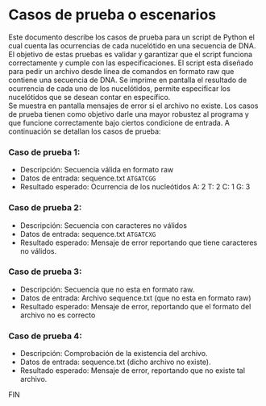 # Casos de prueba o escenarios

Este documento describe los casos de prueba para un script de Python el cual cuenta las ocurrencias de cada nucelótido en una secuencia de DNA. El objetivo de estas pruebas es validar y garantizar que el script funciona correctamente y cumple con las especificaciones.
El script esta diseñado para pedir un archivo desde línea de comandos en formato raw que contiene una secuencia de DNA. Se imprime en pantalla el resultado de ocurrencia de cada uno de los nucelótidos, permite especificar los nucelótidos que se desean contar en específico.  
Se muestra en pantalla mensajes de error si el archivo no existe.
Los casos de prueba tienen como objetivo darle una mayor robustez al programa y que funcione correctamente bajo ciertos condicione de entrada. A continuación se detallan los casos de prueba: 

### Caso de prueba 1: 

- Descripción: Secuencia válida en formato raw 
- Datos de entrada: sequence.txt `ATGATCGG`
- Resultado esperado: Ocurrencia de los nucleótidos
      A: 2
      T: 2
      C: 1
      G: 3

### Caso de prueba 2: 

- Descripción: Secuencia con caracteres no válidos 
- Datos de entrada: sequence.txt `ATGATCXG`
- Resultado esperado: Mensaje de error reportando que tiene caracteres no válidos.


### Caso de prueba 3: 

- Descripción: Secuencia que no esta en formato raw. 
- Datos de entrada: Archivo sequence.txt (que no esta en formato raw)
- Resultado esperado: Mensaje de error, reportando que el formato del archivo no es correcto 

### Caso de prueba 4: 

- Descripción: Comprobación de la existencia del archivo.
- Datos de entrada: sequence.txt (dicho archivo no existe).
- Resultado esperado: Mensaje de error, reportando que no existe tal archivo.

FIN

